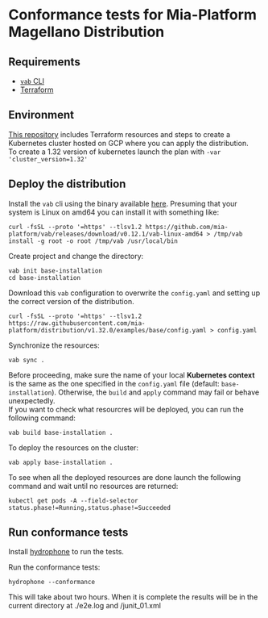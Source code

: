 # Conformance tests for Mia-Platform Magellano Distribution

## Requirements

- [`vab` CLI](https://github.com/mia-platform/vab)
- [Terraform](https://developer.hashicorp.com/terraform/downloads)

## Environment

[This repository](https://github.com/mia-platform/k8s-conformance-cluster) includes Terraform
resources and steps to create a Kubernetes cluster hosted on GCP where you can apply the distribution.  
To create a 1.32 version of kubernetes launch the plan with `-var 'cluster_version=1.32'`

## Deploy the distribution

Install the `vab` cli using the binary available [here](https://github.com/mia-platform/vab/releases/tag/v0.12.1).
Presuming that your system is Linux on amd64 you can install it with something like:

```shell
curl -fsSL --proto '=https' --tlsv1.2 https://github.com/mia-platform/vab/releases/download/v0.12.1/vab-linux-amd64 > /tmp/vab
install -g root -o root /tmp/vab /usr/local/bin
````

Create project and change the directory:

```shell
vab init base-installation
cd base-installation
```

Download this `vab` configuration to overwrite the `config.yaml` and setting up the correct version of the
distribution.

```shell
curl -fsSL --proto '=https' --tlsv1.2 https://raw.githubusercontent.com/mia-platform/distribution/v1.32.0/examples/base/config.yaml > config.yaml
```

Synchronize the resources:

```shell
vab sync .
```

Before proceeding, make sure the name of your local **Kubernetes context** is the same as the one specified
in the `config.yaml` file (default: `base-installation`). Otherwise, the `build` and `apply` command
may fail or behave unexpectedly.  
If you want to check what resourcres will be deployed, you can run the following command:

```shell
vab build base-installation .
```

To deploy the resources on the cluster:

```shell
vab apply base-installation .
```

To see when all the deployed resources are done launch the following command and wait until no resources are returned:

```shell
kubectl get pods -A --field-selector status.phase!=Running,status.phase!=Succeeded
```

## Run conformance tests

Install [hydrophone](https://github.com/kubernetes-sigs/hydrophone) to run the tests.

Run the conformance tests:

```shell
hydrophone --conformance
```

This will take about two hours. When it is complete the results will be in the current directory at
./e2e.log and /junit_01.xml
